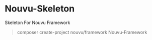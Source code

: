 # Nouvu-Skeleton
Skeleton For Nouvu Framework

> composer create-project nouvu/framework Nouvu-Framework